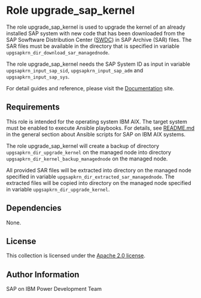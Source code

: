 # Role upgrade_sap_kernel

The role upgrade_sap_kernel is used to upgrade the kernel of an already installed SAP system with new code that has been downloaded from the SAP Sowftware Distribution Center ([SWDC](https://support.sap.com/swdc)) in SAP Archive (SAR) files. The SAR files must be available in the directory that is specified in variable `upgsapkrn_dir_download_sar_managednode`.

The role upgrade_sap_kernel needs the SAP System ID as input in variable `upgsapkrn_input_sap_sid`, `upgsapkrn_input_sap_adm` and `upgsapkrn_input_sap_sys`.

For detail guides and reference, please visit the <a href="https://ibm.github.io/ansible-power-aix-sap/">Documentation</a> site.

## Requirements

This role is intended for the operating system IBM AIX. The target system must be enabled to execute Ansible playbooks. For details, see [README.md](../../README.md) in the general section about Ansible scripts for SAP on IBM AIX systems.

The role upgrade_sap_kernel will create a backup of directory `upgsapkrn_dir_upgrade_kernel` on the managed node into directory `upgsapkrn_dir_kernel_backup_managednode` on the managed node.

All provided SAR files will be extracted into directory on the managed node specified in variable `upgsapkrn_dir_extracted_sar_managednode`.
The extracted files will be copied into directory on the managed node specified in variable `upgsapkrn_dir_upgrade_kernel`.

## Dependencies

None.

## License

This collection is licensed under the [Apache 2.0 license](http://www.apache.org/licenses/LICENSE-2.0).

## Author Information

SAP on IBM Power Development Team
